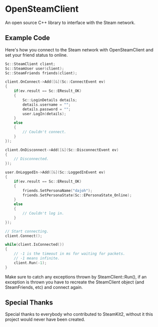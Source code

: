 OpenSteamClient
===============

An open source C++ library to interface with the Steam network.

Example Code
------------

Here's how you connect to the Steam network with OpenSteamClient and set your friend status to online.

```cpp
Sc::SteamClient client;
Sc::SteamUser user(client);
Sc::SteamFriends friends(client);

client.OnConnect->Add([&](Sc::ConnectEvent ev)
{
    if(ev.result == Sc::EResult_OK)
	{
		Sc::LoginDetails details;
		details.username = "";
		details.password = "";
		user.LogIn(details);
	}
	else
	{
		// Couldn't connect.
	}
});

client.OnDisconnect->Add([&](Sc::DisconnectEvent ev)
{
	// Disconnected.
});

user.OnLoggedIn->Add([&](Sc::LoggedInEvent ev)
{
	if(ev.result == Sc::EResult_OK)
	{
		friends.SetPersonaName("dajoh");
		friends.SetPersonaState(Sc::EPersonaState_Online);
	}
	else
	{
		// Couldn't log in.
	}
});

// Start connecting.
client.Connect();

while(client.IsConnected())
{
	// -1 is the timeout in ms for waiting for packets.
	// -1 means infinite.
	client.Run(-1);
}
```

Make sure to catch any exceptions thrown by SteamClient::Run(), if an exception is thrown you have to recreate the SteamClient object (and SteamFriends, etc) and connect again.

Special Thanks
--------------

Special thanks to everybody who contributed to SteamKit2, without it this project would never have been created.